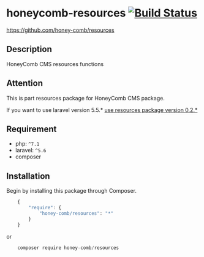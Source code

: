 # honeycomb-resources [![Build Status](https://travis-ci.com/honey-comb/resources.svg?branch=master)](https://travis-ci.com/honey-comb/resources)  
https://github.com/honey-comb/resources

## Description

HoneyComb CMS resources functions

## Attention

This is part resources package for HoneyComb CMS package.

If you want to use laravel version 5.5.* [use resources package version 0.2.*](https://github.com/honey-comb/resources/tree/5.5 "Resources package version 0.2.*")

## Requirement

 - php: `^7.1`
 - laravel: `^5.6`
 - composer
 
 ## Installation

Begin by installing this package through Composer.


```js
	{
	    "require": {
	        "honey-comb/resources": "*"
	    }
	}
```
or
```js
    composer require honey-comb/resources
```

